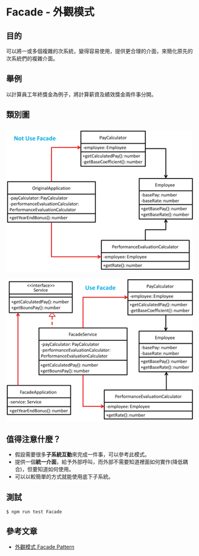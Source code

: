 # Facade - 外觀模式
## 目的
可以將一或多個複雜的次系統，變得容易使用，提供更合理的介面，來簡化原先的次系統們的複雜介面。

## 舉例
以計算員工年終獎金為例子，將計算薪資及績效獎金兩件事分開。

## 類別圖
![Image](uml/think.1.jpg)
---
![Image](uml/example.jpg)

## 值得注意什麼？
- 假設需要很多**子系統互動**來完成一件事，可以參考此模式。
- 提供一個**統一介面**，給予外部呼叫，而外部不需要知道裡面如何實作(降低耦合)，但要知道如何使用。
- 可以以較簡單的方式就能使用底下子系統。

## 測試
```
$ npm run test Facade
```

## 參考文章
 - [外觀模式 Facade Pattern](https://dotblogs.com.tw/jesperlai/2018/04/15/153646)

